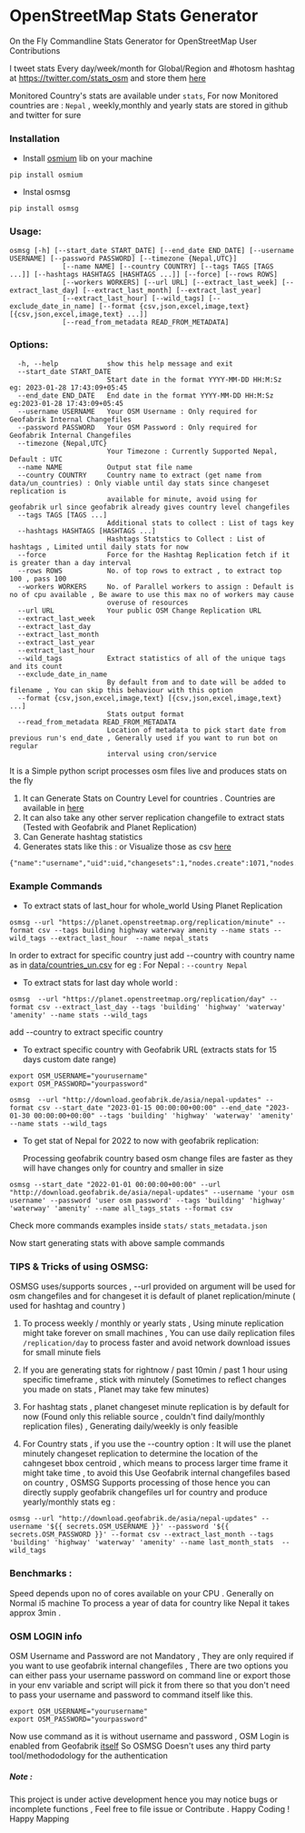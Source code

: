 # OpenStreetMap Stats Generator

On the Fly Commandline Stats Generator for OpenStreetMap User Contributions

I tweet stats Every day/week/month for Global/Region and #hotosm hashtag at https://twitter.com/stats_osm and store them [here](/stats/)

Monitored Country's stats are available under `stats`, For now Monitored countries are : `Nepal` , weekly,monthly and yearly stats are stored in github and twitter for sure

### Installation

- Install [osmium](https://github.com/osmcode/pyosmium) lib on your machine

```
pip install osmium
```

- Instal osmsg

```
pip install osmsg
```

### Usage:

```
osmsg [-h] [--start_date START_DATE] [--end_date END_DATE] [--username USERNAME] [--password PASSWORD] [--timezone {Nepal,UTC}]
             [--name NAME] [--country COUNTRY] [--tags TAGS [TAGS ...]] [--hashtags HASHTAGS [HASHTAGS ...]] [--force] [--rows ROWS]
             [--workers WORKERS] [--url URL] [--extract_last_week] [--extract_last_day] [--extract_last_month] [--extract_last_year]
             [--extract_last_hour] [--wild_tags] [--exclude_date_in_name] [--format {csv,json,excel,image,text} [{csv,json,excel,image,text} ...]]
             [--read_from_metadata READ_FROM_METADATA]
```

### Options:

```
  -h, --help            show this help message and exit
  --start_date START_DATE
                        Start date in the format YYYY-MM-DD HH:M:Sz eg: 2023-01-28 17:43:09+05:45
  --end_date END_DATE   End date in the format YYYY-MM-DD HH:M:Sz eg:2023-01-28 17:43:09+05:45
  --username USERNAME   Your OSM Username : Only required for Geofabrik Internal Changefiles
  --password PASSWORD   Your OSM Password : Only required for Geofabrik Internal Changefiles
  --timezone {Nepal,UTC}
                        Your Timezone : Currently Supported Nepal, Default : UTC
  --name NAME           Output stat file name
  --country COUNTRY     Country name to extract (get name from data/un_countries) : Only viable until day stats since changeset replication is
                        available for minute, avoid using for geofabrik url since geofabrik already gives country level changefiles
  --tags TAGS [TAGS ...]
                        Additional stats to collect : List of tags key
  --hashtags HASHTAGS [HASHTAGS ...]
                        Hashtags Statstics to Collect : List of hashtags , Limited until daily stats for now
  --force               Force for the Hashtag Replication fetch if it is greater than a day interval
  --rows ROWS           No. of top rows to extract , to extract top 100 , pass 100
  --workers WORKERS     No. of Parallel workers to assign : Default is no of cpu available , Be aware to use this max no of workers may cause
                        overuse of resources
  --url URL             Your public OSM Change Replication URL
  --extract_last_week
  --extract_last_day
  --extract_last_month
  --extract_last_year
  --extract_last_hour
  --wild_tags           Extract statistics of all of the unique tags and its count
  --exclude_date_in_name
                        By default from and to date will be added to filename , You can skip this behaviour with this option
  --format {csv,json,excel,image,text} [{csv,json,excel,image,text} ...]
                        Stats output format
  --read_from_metadata READ_FROM_METADATA
                        Location of metadata to pick start date from previous run's end_date , Generally used if you want to run bot on regular
                        interval using cron/service
```

It is a Simple python script processes osm files live and produces stats on the fly

1. It can Generate Stats on Country Level for countries . Countries are available in [here](./data/countries_un.csv)
2. It can also take any other server replication changefile to extract stats (Tested with Geofabrik and Planet Replication)
3. Can Generate hashtag statistics
4. Generates stats like this : or Visualize those as csv [here](./stats/)

```
{"name":"username","uid":uid,"changesets":1,"nodes.create":1071,"nodes.modify":2100,"nodes.delete":0,"ways.create":146,"ways.modify":69,"ways.delete":0,"relations.create":0,"relations.modify":1,"relations.delete":0,"building.create":138,"building.modify":11,"building.delete":0,"highway.create":5,"highway.modify":49,"highway.delete":0,"waterway.create":0,"waterway.modify":4,"waterway.delete":0,"amenity.create":0,"amenity.modify":3,"amenity.delete":0,"landuse.create":3,"landuse.modify":1,"landuse.delete":0,"natural.create":0,"natural.modify":3,"natural.delete":0,"total_map_changes":3387}
```

### Example Commands

- To extract stats of last_hour for whole_world Using Planet Replication

```
osmsg --url "https://planet.openstreetmap.org/replication/minute" --format csv --tags building highway waterway amenity --name stats --wild_tags --extract_last_hour  --name nepal_stats
```

In order to extract for specific country just add --country with country name as in [data/countries_un.csv](./data/countries_un.csv) for eg : For Nepal : `--country Nepal`

- To extract stats for last day whole world :

```
osmsg  --url "https://planet.openstreetmap.org/replication/day" --format csv --extract_last_day --tags 'building' 'highway' 'waterway' 'amenity' --name stats --wild_tags
```

add --country to extract specific country

- To extract specific country with Geofabrik URL (extracts stats for 15 days custom date range)

```
export OSM_USERNAME="yourusername"
export OSM_PASSWORD="yourpassword"

osmsg  --url "http://download.geofabrik.de/asia/nepal-updates" --format csv --start_date "2023-01-15 00:00:00+00:00" --end_date "2023-01-30 00:00:00+00:00" --tags 'building' 'highway' 'waterway' 'amenity' --name stats --wild_tags
```

- To get stat of Nepal for 2022 to now with geofabrik replication:

  Processing geofabrik country based osm change files are faster as they will have changes only for country and smaller in size

```
osmsg --start_date "2022-01-01 00:00:00+00:00" --url "http://download.geofabrik.de/asia/nepal-updates" --username 'your osm username' --password 'user osm password' --tags 'building' 'highway' 'waterway' 'amenity' --name all_tags_stats --format csv
```

Check more commands examples inside `stats/` `stats_metadata.json`

Now start generating stats with above sample commands

### TIPS & Tricks of using OSMSG:

OSMSG uses/supports sources , --url provided on argument will be used for osm changefiles and for changeset it is default of planet replication/minute ( used for hashtag and country )

1. To process weekly / monthly or yearly stats , Using minute replication might take forever on small machines , You can use daily replication files `/replication/day` to process faster and avoid network download issues for small minute fiels

2. If you are generating stats for rightnow / past 10min / past 1 hour using specific timeframe , stick with minutely (Sometimes to reflect changes you made on stats , Planet may take few minutes)

3. For hashtag stats , planet changeset minute replication is by default for now (Found only this reliable source , couldn't find daily/monthly replication files) , Generating daily/weekly is only feasible

4. For Country stats , if you use the --country option : It will use the planet minutely changeset replication to determine the location of the cahngeset bbox centroid , which means to process larger time frame it might take time , to avoid this Use Geofabrik internal changefiles based on country , OSMSG Supports processing of those hence you can directly supply geofabrik changefiles url for country and produce yearly/monthly stats eg :

```
osmsg --url "http://download.geofabrik.de/asia/nepal-updates" --username '${{ secrets.OSM_USERNAME }}' --password '${{ secrets.OSM_PASSWORD }}' --format csv --extract_last_month --tags 'building' 'highway' 'waterway' 'amenity' --name last_month_stats  --wild_tags
```

### Benchmarks :

Speed depends upon no of cores available on your CPU .
Generally on Normal i5 machine To process a year of data for country like Nepal it takes approx 3min .

### OSM LOGIN info

OSM Username and Password are not Mandatory , They are only required if you want to use geofabrik internal changefiles , There are two options you can either pass your username password on command line or export those in your env variable and script will pick it from there so that you don't need to pass your username and password to command itself like this.

```
export OSM_USERNAME="yourusername"
export OSM_PASSWORD="yourpassword"
```

Now use command as it is without username and password , OSM Login is enabled from Geofabrik [itself](https://github.com/geofabrik/sendfile_osm_oauth_protector) So OSMSG Doesn't uses any third party tool/methododology for the authentication

##### Note :

This project is under active development hence you may notice bugs or incomplete functions , Feel free to file issue or Contribute . Happy Coding ! Happy Mapping
